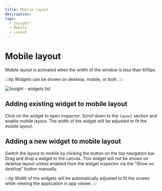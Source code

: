 ```yaml
---
title: Mobile layout
description: 
tags:
  - Insight²
  - Mobile
  - Layout
---
```


# Mobile layout

Mobile layout is activated when the width of the window is less than 600px.

:::tip
Widgets can be shown on desktop, mobile, or both.
:::




![Insight - widgets list](/_images/insight2/tutorial/mobile-layout/mobile-layout.gif)

</div>

## Adding existing widget to mobile layout
Click on the widget to open inspector. Scroll down to the `layout` section and enable mobile layout. The width of the widget will be adjusted to fit the mobile layout.

## Adding a new widget to mobile layout
Switch the layout to mobile by clicking the button on the top navigation bar. Drag and drop a widget to the canvas. This widget will not be shown on desktop layout unless enabled from the widget inspector via the "Show on desktop" button manually.

:::tip
Width of the widgets will be automatically adjusted to fit the screen while viewing the application in app viewer.
:::
